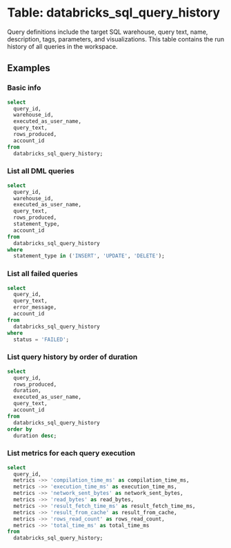 # Table: databricks_sql_query_history

Query definitions include the target SQL warehouse, query text, name, description, tags, parameters, and visualizations. This table contains the run history of all queries in the workspace.

## Examples

### Basic info

```sql
select
  query_id,
  warehouse_id,
  executed_as_user_name,
  query_text,
  rows_produced,
  account_id
from
  databricks_sql_query_history;
```

### List all DML queries

```sql
select
  query_id,
  warehouse_id,
  executed_as_user_name,
  query_text,
  rows_produced,
  statement_type,
  account_id
from
  databricks_sql_query_history
where
  statement_type in ('INSERT', 'UPDATE', 'DELETE');
```

### List all failed queries

```sql
select
  query_id,
  query_text,
  error_message,
  account_id
from
  databricks_sql_query_history
where
  status = 'FAILED';
```

### List query history by order of duration

```sql
select
  query_id,
  rows_produced,
  duration,
  executed_as_user_name,
  query_text,
  account_id
from
  databricks_sql_query_history
order by
  duration desc;
```

### List metrics for each query execution

```sql
select
  query_id,
  metrics ->> 'compilation_time_ms' as compilation_time_ms,
  metrics ->> 'execution_time_ms' as execution_time_ms,
  metrics ->> 'network_sent_bytes' as network_sent_bytes,
  metrics ->> 'read_bytes' as read_bytes,
  metrics ->> 'result_fetch_time_ms' as result_fetch_time_ms,
  metrics ->> 'result_from_cache' as result_from_cache,
  metrics ->> 'rows_read_count' as rows_read_count,
  metrics ->> 'total_time_ms' as total_time_ms
from
  databricks_sql_query_history;
```

